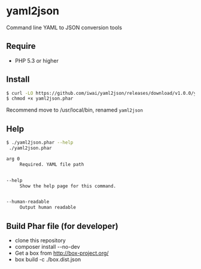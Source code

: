 # yaml2json

Command line YAML to JSON conversion tools

## Require

* PHP 5.3 or higher

## Install

```bash
$ curl -LO https://github.com/iwai/yaml2json/releases/download/v1.0.0/yaml2json.phar
$ chmod +x yaml2json.phar
```

Recommend move to /usr/local/bin, renamed ```yaml2json```

## Help

```bash
$ ./yaml2json.phar --help
 ./yaml2json.phar

arg 0
     Required. YAML file path


--help
     Show the help page for this command.


--human-readable
     Output human readable
```

## Build Phar file (for developer)

* clone this repository
* composer install --no-dev
* Get a box from http://box-project.org/
* box build -c ./box.dist.json
